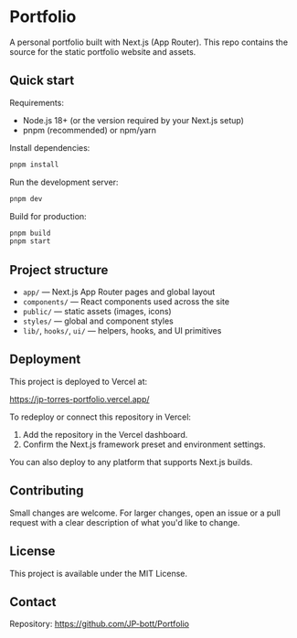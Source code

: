 # Portfolio

A personal portfolio built with Next.js (App Router). This repo contains the source for the static portfolio website and assets.

## Quick start

Requirements:
- Node.js 18+ (or the version required by your Next.js setup)
- pnpm (recommended) or npm/yarn

Install dependencies:

```bash
pnpm install
```

Run the development server:

```bash
pnpm dev
```

Build for production:

```bash
pnpm build
pnpm start
```

## Project structure

- `app/` — Next.js App Router pages and global layout
- `components/` — React components used across the site
- `public/` — static assets (images, icons)
- `styles/` — global and component styles
- `lib/`, `hooks/`, `ui/` — helpers, hooks, and UI primitives

## Deployment

This project is deployed to Vercel at:

https://jp-torres-portfolio.vercel.app/

To redeploy or connect this repository in Vercel:
1. Add the repository in the Vercel dashboard.
2. Confirm the Next.js framework preset and environment settings.

You can also deploy to any platform that supports Next.js builds.

## Contributing

Small changes are welcome. For larger changes, open an issue or a pull request with a clear description of what you'd like to change.

## License

This project is available under the MIT License.

## Contact

Repository: https://github.com/JP-bott/Portfolio
